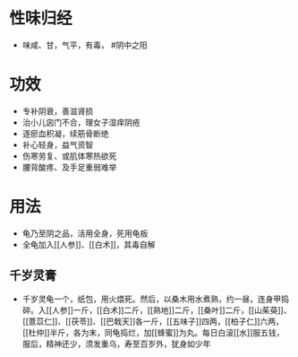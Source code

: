 # 性味归经
- 味咸、甘，气平，有毒， #阴中之阳 
# 功效
- 专补阴衰，善滋肾损
- 治小儿囟门不合，理女子湿痒阴疮
- 逐瘀血积凝，续筋骨断绝
- 补心轻身，益气资智
- 伤寒劳复、或肌体寒热欲死
- 腰背酸疼、及手足重弱难举
# 用法
- 龟乃至阴之品，活用全身，死用龟板
- 全龟加入[[人参]]、[[白术]]，其毒自解
## 千岁灵膏
- 千岁灵龟一个，纸包，用火煨死。然后，以桑木用水煮熟，约一昼，连身甲捣碎。入[[人参]]一斤，[[白术]]二斤，[[熟地]]二斤，[[桑叶]]二斤，[[山茱萸]]、[[薏苡仁]]、[[茯苓]]、[[巴戟天]]各一斤，[[五味子]]四两，[[柏子仁]]六两，[[杜仲]]半斤，各为末，同龟捣烂，加[[蜂蜜]]为丸。每日白滚[[水]]服五钱，服后，精神还少，须发重乌，寿至百岁外，犹身如少年
